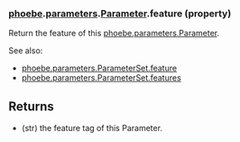 ### [phoebe](phoebe.md).[parameters](phoebe.parameters.md).[Parameter](phoebe.parameters.Parameter.md).feature (property)




Return the feature of this [phoebe.parameters.Parameter](phoebe.parameters.Parameter.md).

See also:
* [phoebe.parameters.ParameterSet.feature](phoebe.parameters.ParameterSet.feature.md)
* [phoebe.parameters.ParameterSet.features](phoebe.parameters.ParameterSet.features.md)

Returns
-------
* (str) the feature tag of this Parameter.

